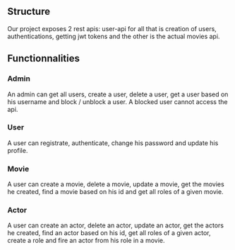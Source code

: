 ## Structure
Our project exposes 2 rest apis: user-api for all that is creation of users, authentications, getting jwt tokens and the other is the actual movies api.

## Functionnalities
### Admin
An admin can get all users, create a user, delete a user, get a user based on his username and block / unblock a user. A blocked user cannot access the api.
### User
A user can registrate, authenticate, change his password and update his profile.
### Movie
A user can create a movie, delete a movie, update a movie, get the movies he created, find a movie based on his id and get all roles of a given movie.
### Actor
A user can create an actor, delete an actor, update an actor, get the actors he created, find an actor based on his id, get all roles of a given actor, create a role and fire an actor from his role in a movie.
